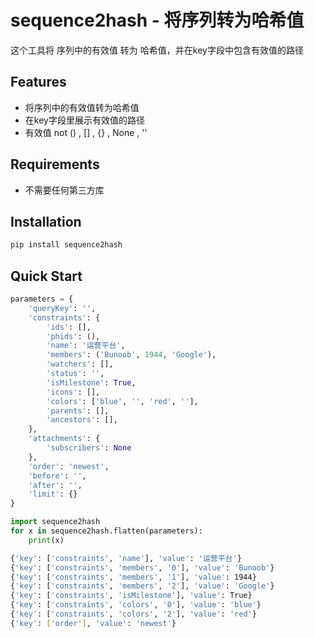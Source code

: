 # sequence2hash - 将序列转为哈希值

这个工具将 序列中的有效值 转为 哈希值，并在key字段中包含有效值的路径

## Features

- 将序列中的有效值转为哈希值
- 在key字段里展示有效值的路径
- 有效值 not () , [] , {} , None , ''

## Requirements

- 不需要任何第三方库

## Installation

```Bash
pip install sequence2hash
```

## Quick Start

```Python
parameters = {
    'queryKey': '',
    'constraints': {
        'ids': [],
        'phids': (),
        'name': '运营平台',
        'members': ('Bunoob', 1944, 'Google'),
        'watchers': [],
        'status': '',
        'isMilestone': True,
        'icons': [],
        'colors': ['blue', '', 'red', ''],
        'parents': [],
        'ancestors': [],
    },
    'attachments': {
        'subscribers': None
    },
    'order': 'newest',
    'before': '',
    'after': '',
    'limit': {}
}
```
```Python
import sequence2hash
for x in sequence2hash.flatten(parameters):
    print(x)
```
```Bash
{'key': ['constraints', 'name'], 'value': '运营平台'}
{'key': ['constraints', 'members', '0'], 'value': 'Bunoob'}
{'key': ['constraints', 'members', '1'], 'value': 1944}
{'key': ['constraints', 'members', '2'], 'value': 'Google'}
{'key': ['constraints', 'isMilestone'], 'value': True}
{'key': ['constraints', 'colors', '0'], 'value': 'blue'}
{'key': ['constraints', 'colors', '2'], 'value': 'red'}
{'key': ['order'], 'value': 'newest'}
```
